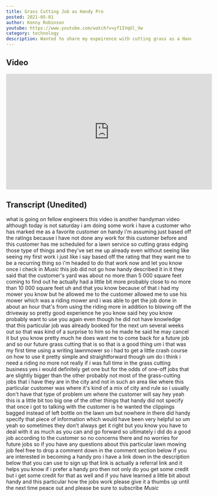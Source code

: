 ```yaml
---
title: Grass Cutting Job as Handy Pro
posted: 2021-05-01
author: Kenny Robinson
youtube: https://www.youtube.com/watch?v=yf1IVqUl_Vw
category: technology
description: Wanted to share my expeirence with cutting grass as a Handy Pro service provider.
---
```


## Video

<iframe width="560" height="315" src="https://www.youtube.com/embed/yf1IVqUl_Vw" frameborder="0" allow="autoplay; encrypted-media" allowfullscreen class="youtube"></iframe>

## Transcript (Unedited)

what is going on fellow engineers this
video
is another handyman video although today
is not saturday i am doing
some work i have a customer
who has marked me as a favorite customer
on handy
i'm assuming just based off the ratings
because i have not done any work for
this customer
before and this customer has me
scheduled for
a lawn service so cutting grass
edging those type of things and they've
set me up already
even without seeing like seeing my first
work i just like i say based off the
rating
that they want me to be a recurring
thing
so i'm headed to do that work now
and let you know once i check in
*Music*
this job did not go how handy described
it
in it they said that the customer's yard
was about
no more than 5 000 square feet coming to
find out
he actually had a little bit more
probably
close to no more than 10 000 square feet
uh and that you know because of that
i had my mower you know but he allowed
me to the customer allowed me to use his
mower
which was a riding mower and
i was able to get the job done in about
an hour
that's from using the riding more in
addition to
blowing off the driveway so
pretty good experience he you know
said hey you know probably want to use
you again
even though he did not have knowledge
that this particular job
was already booked for the next
um several weeks out
so that was kind of a surprise to him
so he made he said he may cancel it but
you know pretty much he does want me to
come back for
a future job and so our future grass
cutting that is
so that is a good thing um
i that was my first time using a writing
lawnmower so i had to get a little crash
course on how to use it
pretty simple and straightforward though
um
do i think i need a riding no more not
really if i was
full time in the grass cutting business
yes i would definitely get one
but for the odds of one-off
jobs that are slightly bigger than the
other probably not
most of the grass-cutting jobs that i
have they are in the city
and not in such an area like where this
particular customer was where it's kind
of a mix
of city and rule so i usually don't have
that type of
problem um where the customer
will say hey yeah this is a little bit
too big
one of the other things that handy did
not specify that once i got to
talking with the customer is he wanted
the clippings bagged
instead of left bottle on the lawn um
but nowhere in there did handy specify
that piece of information which would
have been very helpful
so um
yeah so sometimes they don't always get
it right but you know
you have to deal with it as much as you
can
and go forward so ultimately i did do
a good job according to the customer
so no concerns there and no worries for
future jobs so if you have any questions
about this particular lawn mowing job
feel free to drop a comment down in the
comment section below
if you are interested in becoming a
handy pro
i have a link down in the description
below that you can use to sign up
that link is actually a referral link
and it helps
you know if i prefer a handy pro then
not only do you get some credit but i
get some credit for that as well
and if you have learned a little bit
about handy and this particular how the
jobs work
please give it a thumbs up until the
next time
peace out and please be sure to
subscribe
*Music*
